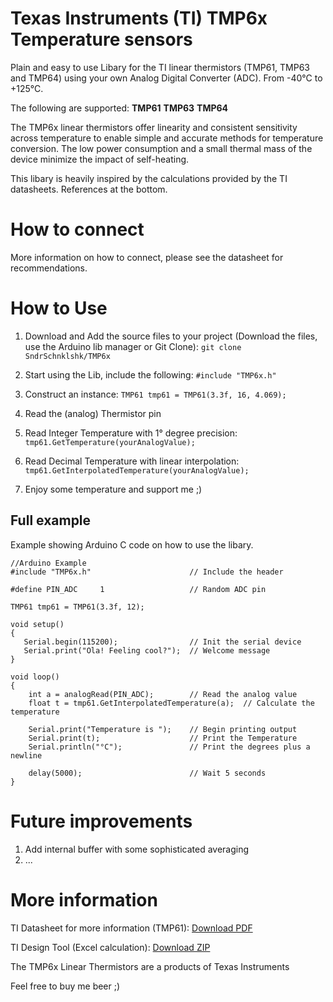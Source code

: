 # Texas Instruments (TI) TMP6x Temperature sensors

Plain and easy to use Libary for the TI linear thermistors (TMP61, TMP63 and TMP64) using your own Analog Digital Converter (ADC). From -40°C to +125°C.

The following are supported: 
**TMP61**
**TMP63**
**TMP64**

The TMP6x linear thermistors offer linearity and consistent sensitivity across temperature to enable simple and accurate methods for temperature conversion. The low power consumption and a small thermal mass of the device minimize the impact of self-heating.

This libary is heavily inspired by the calculations provided by the TI datasheets. References at the bottom.

# How to connect

More information on how to connect, please see the datasheet for recommendations.

# How to Use

1) Download and Add the source files to your project (Download the files, use the Arduino lib manager or Git Clone):
```git clone SndrSchnklshk/TMP6x```

2) Start using the Lib, include the following:
```#include "TMP6x.h"```

3) Construct an instance:
```TMP61 tmp61 = TMP61(3.3f, 16, 4.069);```

4) Read the (analog) Thermistor pin

5) Read Integer Temperature with 1° degree precision:
```tmp61.GetTemperature(yourAnalogValue);```

6) Read Decimal Temperature with linear interpolation:
```tmp61.GetInterpolatedTemperature(yourAnalogValue);```

7) Enjoy some temperature and support me ;)

## Full example
Example showing Arduino C code on how to use the libary.

```
//Arduino Example
#include "TMP6x.h"                      // Include the header

#define PIN_ADC     1                   // Random ADC pin

TMP61 tmp61 = TMP61(3.3f, 12);

void setup() 
{
   Serial.begin(115200);                // Init the serial device
   Serial.print("Ola! Feeling cool?");  // Welcome message 
}

void loop() 
{
    int a = analogRead(PIN_ADC);        // Read the analog value
    float t = tmp61.GetInterpolatedTemperature(a);  // Calculate the temperature
    
    Serial.print("Temperature is ");    // Begin printing output
    Serial.print(t);                    // Print the Temperature
    Serial.println("°C");               // Print the degrees plus a newline

    delay(5000);                        // Wait 5 seconds
}
```

# Future improvements

1) Add internal buffer with some sophisticated averaging
2) ...

# More information

TI Datasheet for more information (TMP61): [Download PDF](https://www.ti.com/lit/ds/symlink/tmp61.pdf)

TI Design Tool (Excel calculation): [Download ZIP](http://www.ti.com/lit/zip/sboc595)

The TMP6x Linear Thermistors are a products of Texas Instruments

Feel free to buy me beer ;)